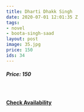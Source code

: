 ```yaml
---
title: Dharti Dhakk Singh
date: 2020-07-01 12:01:35 Z
tags:
- novel
- boota-singh-saad
layout: post
image: 35.jpg
price: 150
ids: 34
---
```


<h5>Price: 150</h5><br>




<h4><a class="add-cart cart1" href="{{ site.baseurl }}/books#32"><b>Check Availability</b></a></h4>

<body>
 <script src="{{ site.baseurl }}/js/main.js"></script>
 </body>